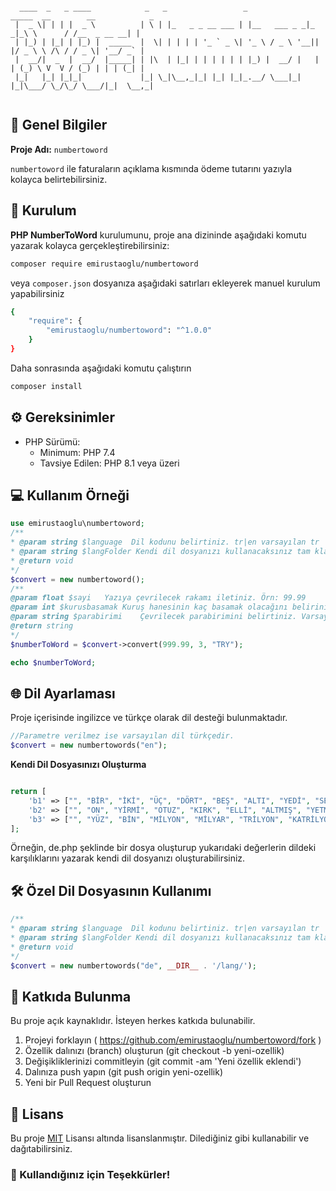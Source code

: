 ```numbertoword

  ____  _   _ ____            _   _                 _              _____  __        __            _ 
 |  _ \| | | |  _ \          | \ | |_   _ _ __ ___ | |__   ___ _ _|_   _|_\ \      / /__  _ __ __| |
 | |_) | |_| | |_) |  _____  |  \| | | | | '_ ` _ \| '_ \ / _ \ '__|| |/ _ \ \ /\ / / _ \| '__/ _` |
 |  __/|  _  |  __/  |_____| | |\  | |_| | | | | | | |_) |  __/ |   | | (_) \ V  V / (_) | | | (_| |
 |_|   |_| |_|_|             |_| \_|\__,_|_| |_| |_|_.__/ \___|_|   |_|\___/ \_/\_/ \___/|_|  \__,_|


```


## 📜 Genel Bilgiler

**Proje Adı:** `numbertoword`

`numbertoword` ile faturaların açıklama kısmında ödeme tutarını yazıyla kolayca belirtebilirsiniz.

## 🚀 Kurulum

**PHP NumberToWord** kurulumunu, proje ana dizininde aşağıdaki komutu yazarak kolayca gerçekleştirebilirsiniz:

```bash
composer require emirustaoglu/numbertoword
```

veya `composer.json` dosyanıza aşağıdaki satırları ekleyerek manuel kurulum yapabilirsiniz

```bash
{
    "require": {
        "emirustaoglu/numbertoword": "^1.0.0"
    }
}
```

Daha sonrasında aşağıdaki komutu çalıştırın

```bash
composer install
```

## ⚙️ Gereksinimler

- PHP Sürümü:
    - Minimum: PHP 7.4
    - Tavsiye Edilen: PHP 8.1 veya üzeri

## 💻 Kullanım Örneği

```php
use emirustaoglu\numbertoword;
/**
* @param string $language  Dil kodunu belirtiniz. tr|en varsayılan tr
* @param string $langFolder Kendi dil dosyanızı kullanacaksınız tam klasör yolunu belirtiniz.
* @return void
*/
$convert = new numbertoword();
/**
@param float $sayi   Yazıya çevrilecek rakamı iletiniz. Örn: 99.99
@param int $kurusbasamak Kuruş hanesinin kaç basamak olacağını beliriniz. Örn: 2 
@param string $parabirimi    Çevrilecek parabirimini belirtiniz. Varsayılan TRY | Desteklenen para birimleri için getCurrencyType() fonksiyonunu kullanabilirsiniz.
@return string
*/
$numberToWord = $convert->convert(999.99, 3, "TRY");

echo $numberToWord;
```

## 🌐 Dil Ayarlaması

Proje içerisinde ingilizce ve türkçe olarak dil desteği bulunmaktadır. 

```php
//Parametre verilmez ise varsayılan dil türkçedir. 
$convert = new numbertowords("en");
```

**Kendi Dil Dosyasınızı Oluşturma**

```php

return [
    'b1' => ["", "BİR", "İKİ", "ÜÇ", "DÖRT", "BEŞ", "ALTI", "YEDİ", "SEKİZ", "DOKUZ"],
    'b2' => ["", "ON", "YİRMİ", "OTUZ", "KIRK", "ELLİ", "ALTMIŞ", "YETMİŞ", "SEKSEN", "DOKSAN"],
    'b3' => ["", "YÜZ", "BİN", "MİLYON", "MİLYAR", "TRİLYON", "KATRİLYON"],
];
```

Örneğin, de.php şeklinde bir dosya oluşturup yukarıdaki değerlerin dildeki karşılıklarını yazarak kendi dil dosyanızı oluşturabilirsiniz.

## 🛠️ Özel Dil Dosyasının Kullanımı

````php
/**
* @param string $language  Dil kodunu belirtiniz. tr|en varsayılan tr
* @param string $langFolder Kendi dil dosyanızı kullanacaksınız tam klasör yolunu belirtiniz.
* @return void
*/
$convert = new numbertowords("de", __DIR__ . '/lang/');
````

## 🤝 Katkıda Bulunma
Bu proje açık kaynaklıdır. İsteyen herkes katkıda bulunabilir.

1. Projeyi forklayın ( https://github.com/emirustaoglu/numbertoword/fork )
2. Özellik dalınızı (branch) oluşturun (git checkout -b yeni-ozellik)
3. Değişikliklerinizi commitleyin (git commit -am 'Yeni özellik eklendi')
4. Dalınıza push yapın (git push origin yeni-ozellik)
5. Yeni bir Pull Request oluşturun

## 📜 Lisans
Bu proje [MIT](http://opensource.org/licenses/MIT) Lisansı altında lisanslanmıştır. Dilediğiniz gibi kullanabilir ve dağıtabilirsiniz.

### 🎉 Kullandığınız için Teşekkürler!
